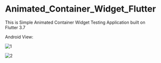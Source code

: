 # Animated_Container_Widget_Flutter

This is Simple Animated Container Widget Testing Application built on Flutter 3.7

Android View:

![1](https://user-images.githubusercontent.com/98497929/226074172-26515c3f-fafa-45a4-a8e1-63e49d591a56.PNG)

![2](https://user-images.githubusercontent.com/98497929/226074176-629f255e-d598-496f-99d2-b2ea83eca69f.PNG)

